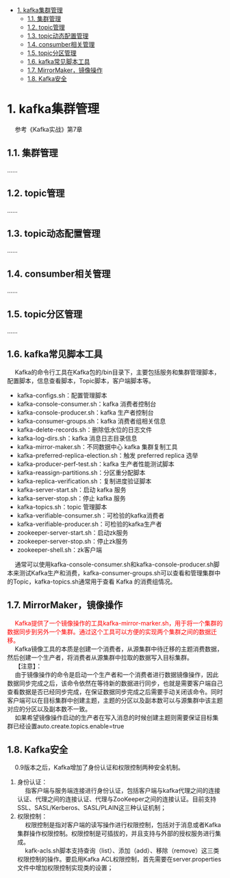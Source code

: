 
<!-- TOC -->

- [1. kafka集群管理](#1-kafka集群管理)
    - [1.1. 集群管理](#11-集群管理)
    - [1.2. topic管理](#12-topic管理)
    - [1.3. topic动态配置管理](#13-topic动态配置管理)
    - [1.4. consumber相关管理](#14-consumber相关管理)
    - [1.5. topic分区管理](#15-topic分区管理)
    - [1.6. kafka常见脚本工具](#16-kafka常见脚本工具)
    - [1.7. MirrorMaker，镜像操作](#17-mirrormaker镜像操作)
    - [1.8. Kafka安全](#18-kafka安全)

<!-- /TOC -->

# 1. kafka集群管理  
<!-- 
~~
https://blog.csdn.net/BeiisBei/article/details/104264144
-->
&emsp; 参考《Kafka实战》第7章  

## 1.1. 集群管理
......

## 1.2. topic管理
......

## 1.3. topic动态配置管理
......

## 1.4. consumber相关管理
......

## 1.5. topic分区管理
......

## 1.6. kafka常见脚本工具  
&emsp; Kafka的命令行工具在Kafka包的/bin目录下，主要包括服务和集群管理脚本，配置脚本，信息查看脚本，Topic脚本，客户端脚本等。

* kafka-configs.sh：配置管理脚本
* kafka-console-consumer.sh：kafka 消费者控制台
* kafka-console-producer.sh：kafka 生产者控制台
* kafka-consumer-groups.sh：kafka 消费者组相关信息
* kafka-delete-records.sh：删除低水位的日志文件
* kafka-log-dirs.sh：kafka 消息日志目录信息
* kafka-mirror-maker.sh：不同数据中心 kafka 集群复制工具
* kafka-preferred-replica-election.sh：触发 preferred replica 选举
* kafka-producer-perf-test.sh：kafka 生产者性能测试脚本
* kafka-reassign-partitions.sh：分区重分配脚本
* kafka-replica-verification.sh：复制进度验证脚本
* kafka-server-start.sh：启动 kafka 服务
* kafka-server-stop.sh：停止 kafka 服务
* kafka-topics.sh：topic 管理脚本
* kafka-verifiable-consumer.sh：可检验的kafka消费者
* kafka-verifiable-producer.sh：可检验的kafka生产者
* zookeeper-server-start.sh：启动zk服务
* zookeeper-server-stop.sh：停止zk服务
* zookeeper-shell.sh：zk客户端

&emsp; 通常可以使用kafka-console-consumer.sh和kafka-console-producer.sh脚本来测试Kafka生产和消费，kafka-consumer-groups.sh可以查看和管理集群中的Topic，kafka-topics.sh通常用于查看 Kafka 的消费组情况。  

## 1.7. MirrorMaker，镜像操作
&emsp; <font color = "red">Kafka提供了一个镜像操作的工具kafka-mirror-marker.sh，用于将一个集群的数据同步到另外一个集群。通过这个工具可以方便的实现两个集群之间的数据迁移。</font>  
&emsp; Kafka镜像工具的本质是创建一个消费者，从源集群中待迁移的主题消费数据，然后创建一个生产者，将消费者从源集群中拉取的数据写入目标集群。  
&emsp; 【注意】：  
&emsp; 由于镜像操作的命令是启动一个生产者和一个消费者进行数据镜像操作，因此数据同步完成之后，该命令依然在等待新的数据进行同步，也就是需要客户端自己查看数据是否已经同步完成，在保证数据同步完成之后需要手动关闭该命令。同时客户端可以在目标集群中创建主题，主题的分区以及副本数可以与源集群中该主题对应的分区以及副本数不一致。  
&emsp; 如果希望镜像操作启动的生产者在写入消息的时候创建主题则需要保证目标集群已经设置auto.create.topics.enable=true  

## 1.8. Kafka安全  
&emsp; 0.9版本之后，Kafka增加了身份认证和权限控制两种安全机制。  
1. 身份认证：  
&emsp; 指客户端与服务端连接进行身份认证，包括客户端与kafka代理之间的连接认证、代理之间的连接认证、代理与ZooKeeper之间的连接认证。目前支持SSL、SASL/Kerberos、SASL/PLAIN这三种认证机制；  
2. 权限控制：  
&emsp; 权限控制是指对客户端的读写操作进行权限控制，包括对于消息或者Kafka集群操作权限控制。权限控制是可插拔的，并且支持与外部的授权服务进行集成。  
&emsp; kafk-acls.sh脚本支持查询（list）、添加（add）、移除（remove）这三类权限控制的操作。要启用Kafka ACL权限控制，首先需要在server.properties文件中增加权限控制实现类的设置；  
